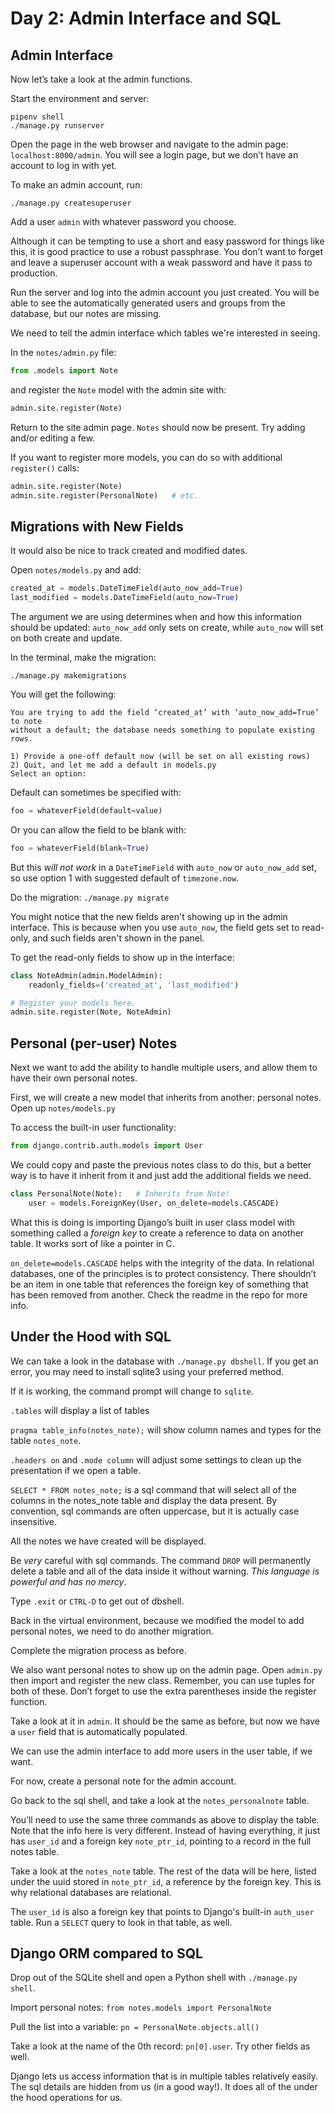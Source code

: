 # Day 2: Admin Interface and SQL

## Admin Interface

Now let’s take a look at the admin functions.

Start the environment and server:
```
pipenv shell
./manage.py runserver
```

Open the page in the web browser and navigate to the admin page:
`localhost:8000/admin`.  You will see a login page, but we don’t have an account
to log in with yet.

To make an admin account, run:
```
./manage.py createsuperuser
```

Add a user `admin` with whatever password you choose.

Although it can be tempting to use a short and easy password for things like
this, it is good practice to use a robust passphrase.  You don’t want to forget
and leave a superuser account with a weak password and have it pass to
production.

Run the server and log into the admin account you just created.  You will be
able to see the automatically generated users and groups from the database, but
our notes are missing.

We need to tell the admin interface which tables we're interested in seeing.

In the `notes/admin.py` file:

```python
from .models import Note
```

and register the `Note` model with the admin site with:

```python
admin.site.register(Note)
```

Return to the site admin page.  `Notes` should now be present.  Try adding
and/or editing a few.

If you want to register more models, you can do so with additional `register()`
calls:

```python
admin.site.register(Note)
admin.site.register(PersonalNote)   # etc.
```

## Migrations with New Fields

It would also be nice to track created and modified dates.  

Open `notes/models.py` and add:

```python
created_at = models.DateTimeField(auto_now_add=True)
last_modified = models.DateTimeField(auto_now=True)
```

The argument we are using determines when and how this information should be
updated:  `auto_now_add` only sets on create, while `auto_now` will set on both
create and update.

In the terminal, make the migration:
```
./manage.py makemigrations
```

You will get the following:
```
You are trying to add the field ‘created_at’ with ‘auto_now_add=True’ to note
without a default; the database needs something to populate existing rows.

1) Provide a one-off default now (will be set on all existing rows)
2) Quit, and let me add a default in models.py
Select an option:
```

Default can sometimes be specified with:
```python
foo = whateverField(default=value)
```

Or you can allow the field to be blank with:
```python
foo = whateverField(blank=True)
```

But this _will not work_ in a `DateTimeField` with `auto_now` or `auto_now_add`
set, so use option 1 with suggested default of `timezone.now`.

Do the migration: `./manage.py migrate`

You might notice that the new fields aren't showing up in the admin interface. This is because when you use `auto_now`, the field gets set to read-only, and such fields aren't shown in the panel.

To get the read-only fields to show up in the interface:

```python
class NoteAdmin(admin.ModelAdmin):
	readonly_fields=('created_at', 'last_modified')

# Register your models here.
admin.site.register(Note, NoteAdmin)
```

## Personal (per-user) Notes

Next we want to add the ability to handle multiple users, and allow them to have
their own personal notes.

First, we will create a new model that inherits from another: personal notes.
Open up `notes/models.py`

To access the built-in user functionality:
```python
from django.contrib.auth.models import User
```

We could copy and paste the previous notes class to do this, but a better way is
to have it inherit from it and just add the additional fields we need.

```python
class PersonalNote(Note):   # Inherits from Note!
    user = models.ForeignKey(User, on_delete=models.CASCADE)
```

What this is doing is importing Django’s built in user class model with
something called a _foreign key_ to create a reference to data on another table.
It works sort of like a pointer in C.

`on_delete=models.CASCADE` helps with the integrity of the data.  In relational
databases, one of the principles is to protect consistency.  There shouldn’t be
an item in one table that references the foreign key of something that has been
removed from another.  Check the readme in the repo for more info.

## Under the Hood with SQL

We can take a look in the database with `./manage.py dbshell`.  If you get an
error, you may need to install sqlite3 using your preferred method.

If it is working, the command prompt will change to `sqlite`.

`.tables` will display a list of tables

`pragma table_info(notes_note);` will show column names and types for the table
`notes_note`.

`.headers on` and `.mode column` will adjust some settings to clean up the
presentation if we open a table.

`SELECT * FROM notes_note;` is a sql command that will select all of the columns
in the notes_note table and display the data present.  By convention, sql
commands are often uppercase, but it is actually case insensitive.

All the notes we have created will be displayed.

Be _very_ careful with sql commands.  The command `DROP` will permanently delete
a table and all of the data inside it without warning. _This language is
powerful and has no mercy_.

Type `.exit` or `CTRL-D` to get out of dbshell.

Back in the virtual environment, because we modified the model to add personal
notes, we need to do another migration.

Complete the migration process as before.  

We also want personal notes to show up on the admin page. Open `admin.py` then
import and register the new class.  Remember, you can use tuples for both of
these.  Don’t forget to use the extra parentheses inside the register function.

Take a look at it in `admin`.  It should be the same as before, but now we have
a `user` field that is automatically populated.

We can use the admin interface to add more users in the user table, if we want.

For now, create a personal note for the admin account.

Go back to the sql shell, and take a look at the `notes_personalnote` table.

You’ll need to use the same three commands as above to display the table.  Note
that the info here is very different.  Instead of having everything, it just has
`user_id` and a foreign key `note_ptr_id`, pointing to a record in the full
notes table.

Take a look at the `notes_note` table.  The rest of the data will be here,
listed under the uuid stored in `note_ptr_id`, a reference by the foreign key.
This is why relational databases are relational.

The `user_id` is also a foreign key that points to Django's built-in `auth_user`
table. Run a `SELECT` query to look in that table, as well.

## Django ORM compared to SQL

Drop out of the SQLite shell and open a Python shell with `./manage.py shell`.

Import personal notes: `from notes.models import PersonalNote`

Pull the list into a variable: `pn = PersonalNote.objects.all()`

Take a look at the name of the 0th record: `pn[0].user`.  Try other fields as
well.

Django lets us access information that is in multiple tables relatively easily.
The sql details are hidden from us (in a good way!).  It does all of the under
the hood operations for us.

